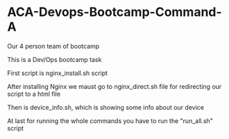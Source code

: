 # ACA-Devops-Bootcamp-Command-A

Our 4 person team of bootcamp

This is a Dev/Ops bootcamp task

First script is nginx_install.sh script

After installing Nginx we maust go to nginx_direct.sh file for redirecting our script to a html file

Then is device_info.sh, which is showing some info about our device


At last for running the whole commands you have to run the "run_all.sh" script

